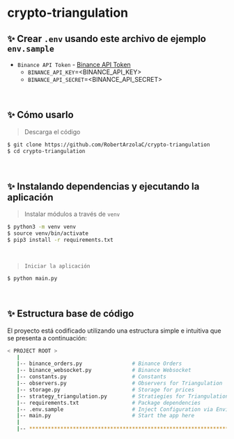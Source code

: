 # crypto-triangulation

## ✨ Crear `.env` usando este archivo de ejemplo `env.sample`

- `Binance API Token` - [Binance API Token](https://www.binance.com/es/support/faq/360002502072)
  - `BINANCE_API_KEY`=<BINANCE_API_KEY>
  - `BINANCE_API_SECRET`=<BINANCE_API_SECRET>

<br />

## ✨ Cómo usarlo

> Descarga el código

```bash
$ git clone https://github.com/RobertArzolaC/crypto-triangulation
$ cd crypto-triangulation
```

<br />

## ✨ Instalando dependencias y ejecutando la aplicación

> Instalar módulos a través de `venv`

```bash
$ python3 -m venv venv
$ source venv/bin/activate
$ pip3 install -r requirements.txt
```

<br />

> `Iniciar la aplicación`

```bash
$ python main.py
```

<br />

## ✨ Estructura base de código

El proyecto está codificado utilizando una estructura simple e intuitiva que se presenta a continuación:

```bash
< PROJECT ROOT >
   |
   |-- binance_orders.py                # Binance Orders
   |-- binance_websocket.py             # Binance Websocket
   |-- constants.py                     # Constants
   |-- observers.py                     # Observers for Triangulation
   |-- storage.py                       # Storage for prices
   |-- strategy_triangulation.py        # Stratiegies for Triangulation
   |-- requirements.txt                 # Package dependencies
   |-- .env.sample                      # Inject Configuration via Environment Variables
   |-- main.py                          # Start the app here
   |
   |-- ************************************************************************
```
